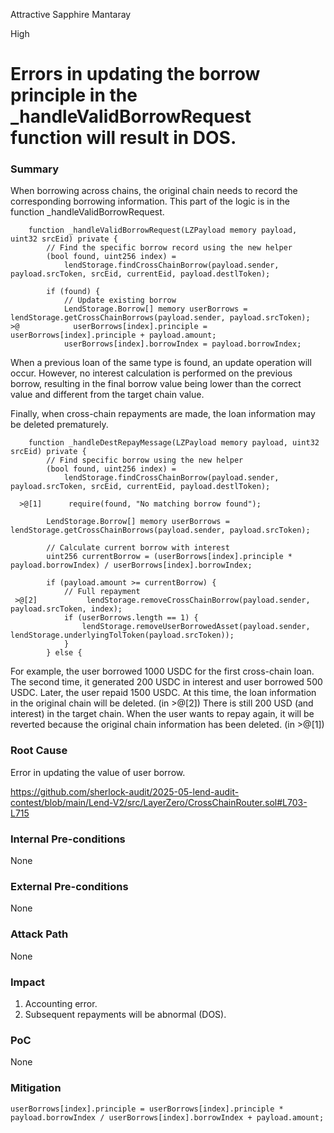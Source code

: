 Attractive Sapphire Mantaray

High

# Errors in updating the borrow principle in the _handleValidBorrowRequest function will result in DOS.

### Summary

When borrowing across chains, the original chain needs to record the corresponding borrowing information. This part of the logic is in the function _handleValidBorrowRequest.

```solidity
    function _handleValidBorrowRequest(LZPayload memory payload, uint32 srcEid) private {
        // Find the specific borrow record using the new helper
        (bool found, uint256 index) =
            lendStorage.findCrossChainBorrow(payload.sender, payload.srcToken, srcEid, currentEid, payload.destlToken);

        if (found) {
            // Update existing borrow
            LendStorage.Borrow[] memory userBorrows = lendStorage.getCrossChainBorrows(payload.sender, payload.srcToken);
>@            userBorrows[index].principle = userBorrows[index].principle + payload.amount;
            userBorrows[index].borrowIndex = payload.borrowIndex;
```

When a previous loan of the same type is found, an update operation will occur. However, no interest calculation is performed on the previous borrow, resulting in the final borrow value being lower than the correct value and different from the target chain value.

Finally, when cross-chain repayments are made, the loan information may be deleted prematurely.

```solidity
    function _handleDestRepayMessage(LZPayload memory payload, uint32 srcEid) private {
        // Find specific borrow using the new helper
        (bool found, uint256 index) =
            lendStorage.findCrossChainBorrow(payload.sender, payload.srcToken, srcEid, currentEid, payload.destlToken);

  >@[1]      require(found, "No matching borrow found");

        LendStorage.Borrow[] memory userBorrows = lendStorage.getCrossChainBorrows(payload.sender, payload.srcToken);

        // Calculate current borrow with interest
        uint256 currentBorrow = (userBorrows[index].principle * payload.borrowIndex) / userBorrows[index].borrowIndex;

        if (payload.amount >= currentBorrow) {
            // Full repayment
 >@[2]           lendStorage.removeCrossChainBorrow(payload.sender, payload.srcToken, index);
            if (userBorrows.length == 1) {
                lendStorage.removeUserBorrowedAsset(payload.sender, lendStorage.underlyingTolToken(payload.srcToken));
            }
        } else {
```

For example, the user borrowed 1000 USDC for the first cross-chain loan. The second time, it generated 200 USDC in interest and user borrowed 500 USDC. Later, the user repaid 1500 USDC. At this time, the loan information in the original chain will be deleted. (in  >@[2]) 
There is still 200 USD (and interest) in the target chain. When the user wants to repay again, it will be reverted because the original chain information has been deleted. (in >@[1])


### Root Cause

Error in updating the value of user borrow.

https://github.com/sherlock-audit/2025-05-lend-audit-contest/blob/main/Lend-V2/src/LayerZero/CrossChainRouter.sol#L703-L715

### Internal Pre-conditions

None

### External Pre-conditions

None

### Attack Path

None

### Impact

1. Accounting error.
2. Subsequent repayments will be abnormal (DOS).

### PoC

None

### Mitigation

```solidity
userBorrows[index].principle = userBorrows[index].principle * payload.borrowIndex / userBorrows[index].borrowIndex + payload.amount;
```